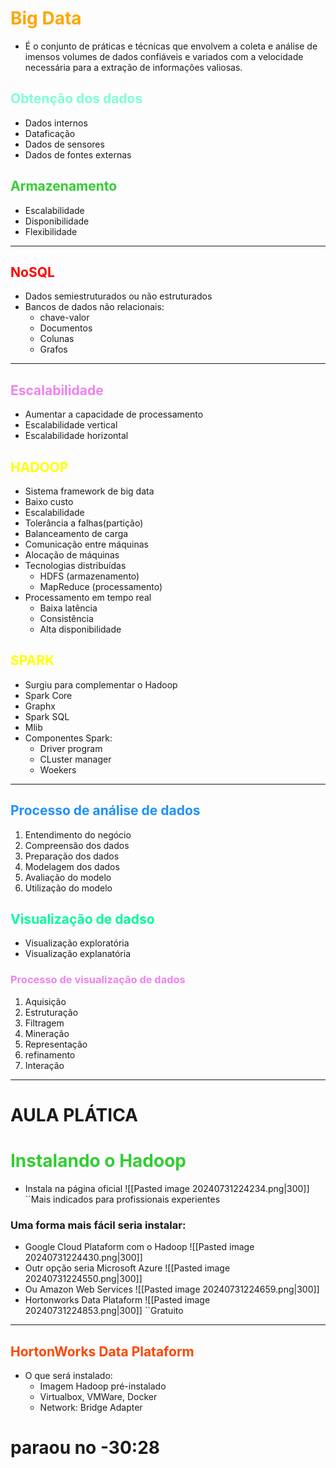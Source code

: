 # <span style="color:orange">Big Data</span>

- É o conjunto de práticas e técnicas que envolvem a coleta e análise de imensos volumes de dados confiáveis e variados com a velocidade necessária para a extração de informações valiosas.

## <span style="color:aquamarine">Obtenção dos dados</span>
- Dados internos
- Dataficação
- Dados de sensores 
- Dados de fontes externas

##  <span style="color:#32CD32">Armazenamento</span> 
- Escalabilidade
- Disponibilidade
- Flexibilidade
---
## <span style="color:red">NoSQL</span> 
- Dados semiestruturados ou não estruturados
- Bancos de dados não relacionais:
	- chave-valor
	- Documentos
	- Colunas
	- Grafos

----
## <span style="color:violet">Escalabilidade</span> 
- Aumentar a capacidade de processamento
- Escalabilidade vertical
- Escalabilidade horizontal

## <span style="color:yellow">HADOOP</span>
- Sistema framework de big data
- Baixo custo
- Escalabilidade
- Tolerância a falhas(partição)
- Balanceamento de carga
- Comunicação entre máquinas 
- Alocação de máquinas
- Tecnologias distribuídas
	- HDFS (armazenamento)
	- MapReduce (processamento)
- Processamento em tempo real
	- Baixa latência
	- Consistência
	- Alta disponibilidade

## <span style="color:yellow">SPARK</span>
- Surgiu para complementar o Hadoop
- Spark Core
- Graphx
- Spark SQL
- Mlib
- Componentes Spark:
	- Driver program
	- CLuster manager
	- Woekers
---
## <span style="color: #1E90FF">Processo de análise de dados</span>
1. Entendimento do negócio
2. Compreensão dos dados
3. Preparação dos dados
4. Modelagem dos dados
5. Avaliação do modelo
6. Utilização do modelo

## <span style="color:#00FA9A">Visualização de dadso</span>
- Visualização exploratória
- Visualização explanatória
### <span style="color:violet">Processo de visualização de dados</span> 
1. Aquisição
2. Estruturação
3. Filtragem
4. Mineração
5. Representação
6. refinamento
7. Interação

---
# AULA PLÁTICA
#  <span style="color:#32CD32">Instalando o Hadoop</span> 
- Instala na página oficial
![[Pasted image 20240731224234.png|300]]
``Mais indicados para profissionais experientes
### Uma forma mais fácil seria instalar:
- Google Cloud Plataform com o Hadoop
![[Pasted image 20240731224430.png|300]]
- Outr opção seria Microsoft Azure
![[Pasted image 20240731224550.png|300]]
- Ou Amazon Web Services
![[Pasted image 20240731224659.png|300]]
- Hortonworks Data Plataform
![[Pasted image 20240731224853.png|300]]
``Gratuito

---
## <span style="color:#FF4500">HortonWorks Data Plataform</span>
- O que será instalado:
	- Imagem Hadoop pré-instalado
	- Virtualbox, VMWare, Docker
	- Network: Bridge Adapter
# paraou no -30:28


